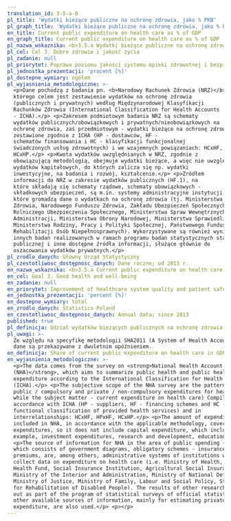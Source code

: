 ```yaml
---
translation_id: 3-5-a-0
pl_title: 'Wydatki bieżące publiczne na ochronę zdrowia, jako % PKB'
pl_graph_title: 'Wydatki bieżące publiczne na ochronę zdrowia, jako % PKB'
en_title: Current public expenditure on health care as % of GDP
en_graph_title: Current public expenditure on health care as % of GDP
pl_nazwa_wskaznika: <b>3.5.a Wydatki bieżące publiczne na ochronę zdrowia, jako % PKB </b>
pl_cel: Cel 3. Dobre zdrowie i jakość życia
pl_zadanie: null
pl_priorytet: Poprawa poziomu jakości systemu opieki zdrowotnej i bezpieczeństwa pacjenta
pl_jednostka_prezentacji: 'procent [%]'
pl_dostepne_wymiary: ogółem
pl_wyjasnienia_metodologiczne: >-
  <p>Dane pochodzą z badania pn. <b>Narodowy Rachunek Zdrowia (NRZ)</b>,
  którego celem jest zestawienie wydatków na ochronę zdrowia
  (publicznych i prywatnych) według Międzynarodowej Klasyfikacji
  Rachunków Zdrowia (International Classification for Health Accounts
  - ICHA).</p> <p>Zakresem podmiotowym badania NRZ są schematy
  wydatków publicznych/obowiązkowych i prywatnych/nieobowiązkowych na
  ochronę zdrowia, zaś przedmiotowym - wydatki bieżące na ochronę zdrowia)
  zestawione zgodnie z ICHA (HP - dostawców, HF -
  schematów finansowania i HC - klasyfikacji funkcjonalnej
  świadczonych usług zdrowotnych) i we wzajemnych powiązaniach: HCxHF, HPxHF,
  HCxHP.</p> <p>Kwota wydatków uwzględnianych w NRZ, zgodnie z
  obowiązującą metodologią, obejmuje wydatki bieżące, a więc nie uwzględnia
  wydatków kapitałowych, do których zalicza się np. wydatki
  inwestycyjne, na badania i rozwój, kształcenie.</p> <p>Źródłem
  informacji do NRZ w zakresie wydatków publicznych (HF.1), na
  które składają się schematy rządowe, schematy obowiązkowych -
  składkowych ubezpieczeń, są m.in. systemy administracyjne instytucji,
  które gromadzą dane o wydatkach na ochronę zdrowia (tj. Ministerstwa
  Zdrowia, Narodowego Funduszu Zdrowia, Zakładu Ubezpieczeń Społecznych, Kasy
  Rolniczego Ubezpieczenia Społecznego, Ministerstwa Spraw Wewnętrznych i
  Administracji, Ministerstwa Obrony Narodowej, Ministerstwa Sprawiedliwości,
  Ministerstwa Rodziny, Pracy i Polityki Społecznej, Państwowego Funduszu
  Rehabilitacji Osób Niepełnosprawnych). Wykorzystywane są również wyniki
  innych badań realizowanych w ramach programu badań statystycznych statystyki
  publicznej i inne dostępne źródła informacji, służące głównie do
  oszacowania wydatków prywatnych.</p>
pl_zrodlo_danych: Główny Urząd Statystyczny
pl_czestotliwosc_dostępnosc_danych: Dane roczne; od 2013 r.
en_nazwa_wskaznika: <b>3.5.a Current public expenditure on health care as % of GDP</b>
en_cel: Goal 3. Good health and well-being
en_zadanie: null
en_priorytet: Improvement of healthcare system quality and patient safety
en_jednostka_prezentacji: 'percent [%]'
en_dostepne_wymiary: total
en_zrodlo_danych: Statistics Poland
en_czestotliwosc_dostępnosc_danych: Annual data; since 2013
published: true
pl_definicja: Udział wydatków bieżących publicznych na ochronę zdrowia w PKB.
pl_uwagi: >-
  Ze względu na specyfikę metodologii SHA2011 (A System of Health Accounts 2011)
  dane są przekazywane z dwuletnim opóźnieniem.
en_definicja: Share of current public expenditure on health care in GDP.
en_wyjasnienia_metodologiczne: >-
  <p>The data comes from the survey on <strong>National Health Account
  (NHA)</strong>, which aims to summarize public health and public health
  expenditure according to the International Classification for Health Accounts
  (ICHA).</p> <p>The subjective scope of the NHA survey are the patterns of
  public / compulsory and private / non-compulsory expenditures for health care,
  while the subject matter - current expenditure on health care) Compiled in
  accordance with ICHA (HP - suppliers, HF - financing schemes and HC -
  functional classification of provided health services) and in
  interrelationships: HCxHF, HPxHF, HCxHP.</p> <p>The amount of expenditures
  included in NHA, in accordance with the applicable methodology, covers current
  expenditures, so it does not include capital expenditure, which includes, for
  example, investment expenditures, research and development, education.</p>
  <p>The source of information for NHA in the area of public spending (HF.1),
  which consists of government diagrams, obligatory schemes - insurance
  premiums, are, among others, administrative systems of institutions which
  collect data on expenditure on health care (i.e. Ministry of Health, National
  Health Fund, Social Insurance Institution, Agricultural Social Insurance Fund,
  Ministry of the Interior and Administration, Ministry of National Defense,
  Ministry of Justice, Ministry of Family, Labour and Social Policy, State Fund
  for Rehabilitation of Disabled People). The results of other research carried
  out as part of the program of statistical surveys of official statistics and
  other available sources of information, mainly for estimating private
  expenditure, are also used.</p> <p></p>
---
```

